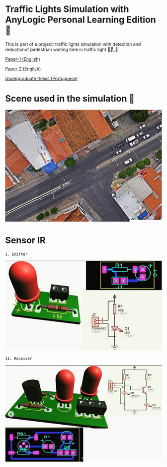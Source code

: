 # Traffic Lights Simulation with AnyLogic Personal Learning Edition  🚥

This is part of a project: traffic lights simulation with detection and reductionof pedestrian waiting time in traffic light 🚦___🚶____🚗


[Paper-1 (English) ](http://lcv.fee.unicamp.br/images/BTSym18/Papers/030.pdf)

[Paper-2 (English) ](https://www.springer.com/gp/book/9783030575656)

[Undergraduate thesis (Portuguese) ](https://engcomputacaopaudosferros.ufersa.edu.br/wp-content/uploads/sites/87/2018/06/tcc_cibely.pdf)


# Scene used in the simulation 🛑
![Figure](https://github.com/roscibely/Traffic-lights-simulation-AnyLogic/blob/master/FOTO_AEREA.png)

# Sensor IR

    I. Emitter
    
 ![Figure](https://github.com/roscibely/Traffic-lights-simulation-AnyLogic/blob/master/infra1.png)   
    
    II. Receiver 
    
 ![Figure](https://github.com/roscibely/Traffic-lights-simulation-AnyLogic/blob/master/receptor.png)   
